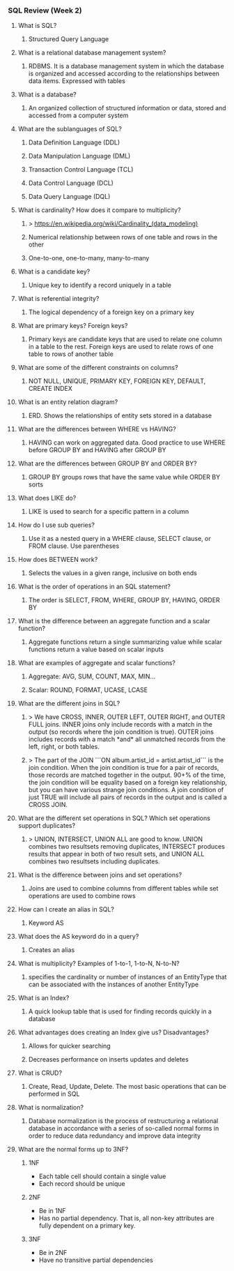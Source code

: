 ### SQL Review (Week 2)
1.  What is SQL?

    1.  Structured Query Language

2.  What is a relational database management system?

    1.  RDBMS. It is a database management system in which the database
        is organized and accessed according to the relationships between
        data items. Expressed with tables

3.  What is a database?

    1.  An organized collection of structured information or data,
        stored and accessed from a computer system

4.  What are the sublanguages of SQL?

    1.  Data Definition Language (DDL)

    2.  Data Manipulation Language (DML)

    3.  Transaction Control Language (TCL)

    4.  Data Control Language (DCL)

    5.  Data Query Language (DQL)

5.  What is cardinality? How does it compare to multiplicity?

    1.  \> <https://en.wikipedia.org/wiki/Cardinality_(data_modeling)>

    2.  Numerical relationship between rows of one table and rows in the
        other

    3.  One-to-one, one-to-many, many-to-many

6.  What is a candidate key?

    1.  Unique key to identify a record uniquely in a table

7.  What is referential integrity?

    1.  The logical dependency of a foreign key on a primary key

8.  What are primary keys? Foreign keys?

    1.  Primary keys are candidate keys that are used to relate one
        column in a table to the rest. Foreign keys are used to relate
        rows of one table to rows of another table

9.  What are some of the different constraints on columns?

    1.  NOT NULL, UNIQUE, PRIMARY KEY, FOREIGN KEY, DEFAULT, CREATE
        INDEX

10. What is an entity relation diagram?

    1.  ERD. Shows the relationships of entity sets stored in a database

11. What are the differences between WHERE vs HAVING?

    1.  HAVING can work on aggregated data. Good practice to use WHERE
        before GROUP BY and HAVING after GROUP BY

12. What are the differences between GROUP BY and ORDER BY?

    1.  GROUP BY groups rows that have the same value while ORDER BY
        sorts

13. What does LIKE do?

    1.  LIKE is used to search for a specific pattern in a column

14. How do I use sub queries?

    1.  Use it as a nested query in a WHERE clause, SELECT clause, or
        FROM clause. Use parentheses

15. How does BETWEEN work?

    1.  Selects the values in a given range, inclusive on both ends

16. What is the order of operations in an SQL statement?

    1.  The order is SELECT, FROM, WHERE, GROUP BY, HAVING, ORDER BY

17. What is the difference between an aggregate function and a scalar
    function?

    1.  Aggregate functions return a single summarizing value while
        scalar functions return a value based on scalar inputs

18. What are examples of aggregate and scalar functions?

    1.  Aggregate: AVG, SUM, COUNT, MAX, MIN…

    2.  Scalar: ROUND, FORMAT, UCASE, LCASE

19. What are the different joins in SQL?

    1.  \> We have CROSS, INNER, OUTER LEFT, OUTER RIGHT, and OUTER FULL
        joins. INNER joins only include records with a match in the
        output (so records where the join condition is true). OUTER
        joins includes records with a match \*and\* all unmatched
        records from the left, right, or both tables.

    2.  \> The part of the JOIN \`\`\`ON album.artist_id =
        artist.artist_id\`\`\` is the join condition. When the join
        condition is true for a pair of records, those records are
        matched together in the output. 90+% of the time, the join
        condition will be equality based on a foreign key relationship,
        but you can have various strange join conditions. A join
        condition of just TRUE will include all pairs of records in the
        output and is called a CROSS JOIN.

20. What are the different set operations in SQL? Which set operations
    support duplicates?

    1.  \> UNION, INTERSECT, UNION ALL are good to know. UNION combines
        two resultsets removing duplicates, INTERSECT produces results
        that appear in both of two result sets, and UNION ALL combines
        two resultsets including duplicates.

21. What is the difference between joins and set operations?

    1.  Joins are used to combine columns from different tables while
        set operations are used to combine rows

22. How can I create an alias in SQL?

    1.  Keyword AS

23. What does the AS keyword do in a query?

    1.  Creates an alias

24. What is multiplicity? Examples of 1-to-1, 1-to-N, N-to-N?

    1.  specifies the cardinality or number of instances of an
        EntityType that can be associated with the instances of another
        EntityType

25. What is an Index?

    1.  A quick lookup table that is used for finding records quickly in
        a database

26. What advantages does creating an Index give us? Disadvantages?

    1.  Allows for quicker searching

    2.  Decreases performance on inserts updates and deletes

27. What is CRUD?

    1.  Create, Read, Update, Delete. The most basic operations that can
        be performed in SQL

28. What is normalization?

    1. Database normalization is the process of restructuring a relational database in accordance with a series of so-called normal forms in order to reduce data redundancy and improve data integrity
    

29. What are the normal forms up to 3NF?
    1. 1NF
        - Each table cell should contain a single value
        - Each record should be unique
    
    2. 2NF
        - Be in 1NF
        - Has no partial dependency. That is, all non-key attributes are fully dependent on a primary key.

    3. 3NF
    	- Be in 2NF
	    - Have no transitive partial dependencies

